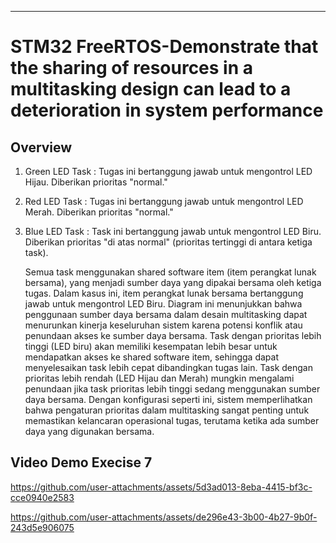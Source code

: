 
---

# STM32 FreeRTOS-Demonstrate that the sharing of resources in a multitasking design can lead to a deterioration in system performance

## Overview
1. Green LED Task : Tugas ini bertanggung jawab untuk mengontrol LED Hijau. Diberikan prioritas "normal."
2. Red LED Task : Tugas ini bertanggung jawab untuk mengontrol LED Merah. Diberikan prioritas "normal."
3. Blue LED Task : Task ini bertanggung jawab untuk mengontrol LED Biru. Diberikan prioritas "di atas normal" (prioritas tertinggi di antara ketiga task).

   Semua task menggunakan shared software item (item perangkat lunak bersama), yang menjadi sumber daya yang dipakai bersama oleh ketiga tugas. Dalam kasus ini, item perangkat lunak bersama bertanggung jawab untuk mengontrol LED Biru.
   Diagram ini menunjukkan bahwa penggunaan sumber daya bersama dalam desain multitasking dapat menurunkan kinerja keseluruhan sistem karena potensi konflik atau penundaan akses ke sumber daya bersama.
   Task dengan prioritas lebih tinggi (LED biru) akan memiliki kesempatan lebih besar untuk mendapatkan akses ke shared software item, sehingga dapat menyelesaikan task lebih cepat dibandingkan tugas lain. Task dengan prioritas lebih rendah (LED Hijau dan Merah) mungkin mengalami penundaan jika task prioritas lebih tinggi sedang menggunakan sumber daya bersama.
   Dengan konfigurasi seperti ini, sistem memperlihatkan bahwa pengaturan prioritas dalam multitasking sangat penting untuk memastikan kelancaran operasional tugas, terutama ketika ada sumber daya yang digunakan bersama.

## Video Demo Execise 7
https://github.com/user-attachments/assets/5d3ad013-8eba-4415-bf3c-cce0940e2583

https://github.com/user-attachments/assets/de296e43-3b00-4b27-9b0f-243d5e906075
